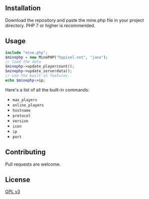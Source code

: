## Installation

Download the repository and paste the mine.php file in your project directory. PHP 7 or higher is recommended.

## Usage

```php
include "mine.php";
$minephp = new MinePHP("hypixel.net", "java");
// load the data
$minephp->update_playercount();
$minephp->update_serverdata();
// use the built-in features.
echo $minephp->ip;
```
Here's a list of all the built-in commands:
*  `max_players`
* `online_players`
* `hostname`
* `protocol`
* `version`
* `icon`
* `ip`
* `port`

## Contributing
Pull requests are welcome.

## License
[GPL v3](https://www.gnu.org/licenses/gpl-3.0.en.html)
